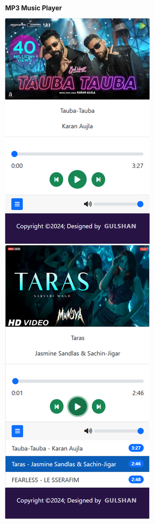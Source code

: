 ## MP3 Music Player
 ![MP3 Music Player](https://raw.githubusercontent.com/gulshankumar143/MP3-Music-Player/main/SS/SS_Mp3_Player.png)
 <br>
 ![MP3 Music Player](https://raw.githubusercontent.com/gulshankumar143/MP3-Music-Player/main/SS/SS_Mp3_Player1.png)
